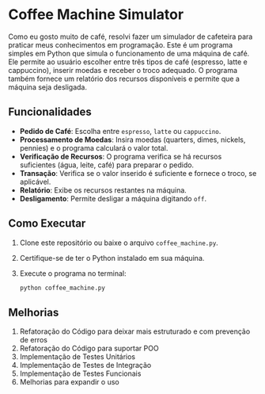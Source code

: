 # Coffee Machine Simulator
Como eu gosto muito de café, resolvi fazer um simulador de cafeteira para praticar meus conhecimentos em programação.
Este é um programa simples em Python que simula o funcionamento de uma máquina de café. Ele permite ao usuário escolher entre três tipos de café (espresso, latte e cappuccino), inserir moedas e receber o troco adequado. O programa também fornece um relatório dos recursos disponíveis e permite que a máquina seja desligada.



## Funcionalidades

- **Pedido de Café**: Escolha entre `espresso`, `latte` ou `cappuccino`.
- **Processamento de Moedas**: Insira moedas (quarters, dimes, nickels, pennies) e o programa calculará o valor total.
- **Verificação de Recursos**: O programa verifica se há recursos suficientes (água, leite, café) para preparar o pedido.
- **Transação**: Verifica se o valor inserido é suficiente e fornece o troco, se aplicável.
- **Relatório**: Exibe os recursos restantes na máquina.
- **Desligamento**: Permite desligar a máquina digitando `off`.

## Como Executar

1. Clone este repositório ou baixe o arquivo `coffee_machine.py`.
2. Certifique-se de ter o Python instalado em sua máquina.
3. Execute o programa no terminal:

   ```bash
   python coffee_machine.py
## Melhorias
1. Refatoração do Código para deixar mais estruturado e com prevenção de erros
2. Refatoração do Código para suportar POO
3. Implementação de Testes Unitários
4. Implementação de Testes de Integração
5. Implementação de Testes Funcionais
6. Melhorias para expandir o uso
